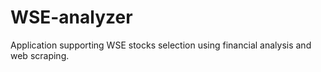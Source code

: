 # WSE-analyzer
Application supporting WSE stocks selection using financial analysis and web scraping.

